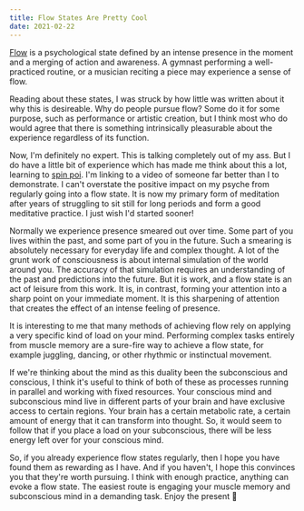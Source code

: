 ```yaml
---
title: Flow States Are Pretty Cool
date: 2021-02-22 
---
```


[Flow](https://en.wikipedia.org/wiki/Flow_(psychology)) is a psychological state defined by an intense presence in the moment and a merging of action and awareness. A gymnast performing a well-practiced routine, or a musician reciting a piece may experience a sense of flow. 

Reading about these states, I was struck by how little was written about it why this is desireable. Why do people pursue flow? Some do it for some purpose, such as performance or artistic creation, but I think most who do would agree that there is something intrinsically pleasurable about the experience regardless of its function. 

Now, I'm definitely no expert. This is talking completely out of my ass. But I do have a little bit of experience which has made me think about this a lot, learning to [spin poi](https://youtu.be/VMjxn1oLRMo). I'm linking to a video of someone far better than I to demonstrate. I can't overstate the positive impact on my psyche from regularly going into a flow state. It is now my primary form of meditation after years of struggling to sit still for long periods and form a good meditative practice. I just wish I'd started sooner!

Normally we experience presence smeared out over time. Some part of you lives within the past, and some part of you in the future. Such a smearing is absolutely necessary for everyday life and complex thought. A lot of the grunt work of consciousness is about internal simulation of the world around you. The accuracy of that simulation requires an understanding of the past and predictions into the future. But it is work, and a flow state is an act of leisure from this work. It is, in contrast, forming your attention into a sharp point on your immediate moment. It is this sharpening of attention that creates the effect of an intense feeling of presence.

It is interesting to me that many methods of achieving flow rely on applying a very specific kind of load on your mind. Performing complex tasks entirely from muscle memory are a sure-fire way to achieve a flow state, for example juggling, dancing, or other rhythmic or instinctual movement.

If we're thinking about the mind as this duality been the subconscious and conscious, I think it's useful to think of both of these as processes running in parallel and working with fixed resources. Your conscious mind and subconscious mind live in different parts of your brain and have exclusive access to certain regions. Your brain has a certain metabolic rate, a certain amount of energy that it can transform into thought. So, it would seem to follow that if you place a load on your subconscious, there will be less energy left over for your conscious mind.

So, if you already experience flow states regularly, then I hope you have found them as rewarding as I have. And if you haven't, I hope this convinces you that they're worth pursuing. I think with enough practice, anything can evoke a flow state. The easiest route is engaging your muscle memory and subconscious mind in a demanding task. Enjoy the present 🎁
